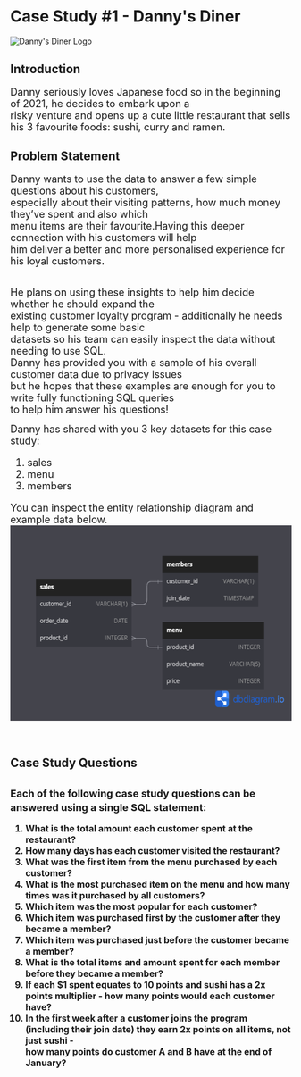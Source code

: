 <h1>Case Study #1 - Danny's Diner</h1>

<img src = "https://8weeksqlchallenge.com/images/case-study-designs/1.png" alt="Danny's Diner Logo" width="400" height="420">

<h2><b>Introduction</b></h2>
<font size = "+1">Danny seriously loves Japanese food so in the beginning of 2021, he decides to embark upon a <br> risky venture and opens up a cute little restaurant that sells his 3 favourite foods: sushi, curry and ramen.</font>

<h2><b>Problem Statement</h2></b>
<font size = "+1">Danny wants to use the data to answer a few simple questions about his customers, <br>especially about their visiting patterns, how much money they’ve spent and also which <br>menu items are their favourite.Having this deeper connection with his customers will help <br>him deliver a better and more personalised experience for his loyal customers.</font>

<font size = "+1"><br>He plans on using these insights to help him decide whether he should expand the<br>
existing customer loyalty program - additionally he needs help to generate some basic<br>
datasets so his team can easily inspect the data without needing to use SQL.<br>
Danny has provided you with a sample of his overall customer data due to privacy issues<br>
but he hopes that these examples are enough for you to write fully functioning SQL queries <br>
to help him answer his questions!</font>

<font size = "+1">Danny has shared with you 3 key datasets for this case study:<br>
<ol>
<li>sales</li>
<li>menu</li>
<li>members</li></ol>
You can inspect the entity relationship diagram and example data below.</font>
<br><img src = "Danny's Diner.png" width = "550" height = "350">

<br><h2>Case Study Questions<h2>
<font size = "+1.5">Each of the following case study questions can be answered using a single SQL statement:</font>
<font size = "+0.05"><ol>
<li>What is the total amount each customer spent at the restaurant?</li>
<li>How many days has each customer visited the restaurant?</li>
<li>What was the first item from the menu purchased by each customer?</li>
<li>What is the most purchased item on the menu and how many times was it purchased by all customers?</li>
<li>Which item was the most popular for each customer?</li>
<li>Which item was purchased first by the customer after they became a member?</li>
<li>Which item was purchased just before the customer became a member?</li>
<li>What is the total items and amount spent for each member before they became a member?</li>
<li>If each $1 spent equates to 10 points and sushi has a 2x points multiplier - how many points would each customer have?</li>
<li>In the first week after a customer joins the program (including their join date) they earn 2x points on all items, not just sushi - <br>how many points do customer A and B have at the end of January?</li>
</ol></font>